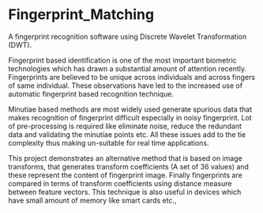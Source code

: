 # Fingerprint_Matching

A fingerprint recognition software using Discrete Wavelet Transformation (DWT). 

Fingerprint based identification is one of the most important biometric technologies which has drawn a substantial amount of attention recently. Fingerprints are believed to be unique across individuals and across fingers of same individual. These observations have led to the increased use of automatic fingerprint based recognition technique.

Minutiae based methods are most widely used generate spurious data that makes recognition of fingerprint difficult especially in noisy fingerprint. Lot of pre-processing is required like eliminate noise, reduce the redundant data and validating the minutiae points etc. All these issues add to the tie complexity thus making un-suitable for real time applications.

This project demonstrates an alternative method that is based on image transforms, that generates transform coefficients (A set of 36 values) and these represent the content of fingerprint image. Finally fingerprints are compared in terms of transform coefficients using distance measure between feature vectors. This technique is also useful in devices which have small amount of memory like smart cards etc.,

